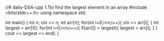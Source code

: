 //# daily-DSA-cpp
1.Tto find the largest element in an array
#include <bits/stdc++.h>
using namespace std;

int main() {
    int n;
    cin >> n;
    int arr[n];
    for(int i=0;i<n;i++){
        cin >> arr[i];
    }
    int largest = arr[0];
    for(int i=0;i<n;i++){
        if(arr[i] > largest){
            largest = arr[i];
        }
    } cout << largest << endl;
}

